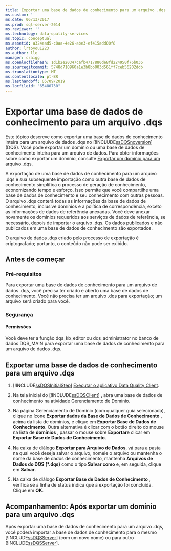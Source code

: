 ```yaml
---
title: Exportar uma base de dados de conhecimento para um arquivo .dqs | Microsoft Docs
ms.custom: ''
ms.date: 06/13/2017
ms.prod: sql-server-2014
ms.reviewer: ''
ms.technology: data-quality-services
ms.topic: conceptual
ms.assetid: a324ead5-c8aa-4e26-abe3-ef415add00f8
author: lrtoyou1223
ms.author: lle
manager: craigg
ms.openlocfilehash: 1d1b2e20347cafb4717880de8fd224950f76b036
ms.sourcegitcommit: 5748d710960a1e3b8bb003d561ff7ceb56202ddb
ms.translationtype: MT
ms.contentlocale: pt-BR
ms.lasthandoff: 05/09/2019
ms.locfileid: "65480730"
---
```

# <a name="export-a-knowledge-base-to-a-dqs-file"></a>Exportar uma base de dados de conhecimento para um arquivo .dqs
  Este tópico descreve como exportar uma base de dados de conhecimento inteira para um arquivo de dados .dqs no [!INCLUDE[ssDQSnoversion](../includes/ssdqsnoversion-md.md)] (DQS). Você pode exportar um domínio ou uma base de dados de conhecimento inteira para um arquivo de dados. Para obter informações sobre como exportar um domínio, consulte [Exportar um domínio para um arquivo .dqs](../../2014/data-quality-services/export-a-domain-to-a-dqs-file.md).  
  
 A exportação de uma base de dados de conhecimento para um arquivo .dqs e sua subsequente importação como outra base de dados de conhecimento simplifica o processo de geração de conhecimento, economizando tempo e esforço. Isso permite que você compartilhe uma base de dados de conhecimento e seu conhecimento com outras pessoas. O arquivo .dqs conterá todas as informações da base de dados de conhecimento, inclusive domínios e a política de correspondência, exceto as informações de dados de referência anexadas. Você deve anexar novamente os domínios requeridos aos serviços de dados de referência, se necessário, depois de importar o arquivo .dqs. Os dados publicados e não publicados em uma base de dados de conhecimento são exportados.  
  
 O arquivo de dados .dqs criado pelo processo de exportação é criptografado; portanto, o conteúdo não pode ser exibido.  
  
##  <a name="BeforeYouBegin"></a> Antes de começar  
  
###  <a name="Prerequisites"></a> Pré-requisitos  
 Para exportar uma base de dados de conhecimento para um arquivo de dados .dqs, você precisa ter criado e aberto uma base de dados de conhecimento. Você não precisa ter um arquivo .dqs para exportação; um arquivo será criado para você.  
  
###  <a name="Security"></a> Segurança  
  
####  <a name="Permissions"></a> Permissões  
 Você deve ter a função dqs_kb_editor ou dqs_administrator no banco de dados DQS_MAIN para exportar uma base de dados de conhecimento para um arquivo de dados .dqs.  
  
##  <a name="Export"></a> Exportar uma base de dados de conhecimento para um arquivo .dqs  
  
1.  [!INCLUDE[ssDQSInitialStep](../includes/ssdqsinitialstep-md.md)] [Executar o aplicativo Data Quality Client](../../2014/data-quality-services/run-the-data-quality-client-application.md).  
  
2.  Na tela inicial do [!INCLUDE[ssDQSClient](../includes/ssdqsclient-md.md)] , abra uma base de dados de conhecimento na atividade Gerenciamento de Domínio.  
  
3.  Na página Gerenciamento de Domínio (com qualquer guia selecionada), clique no ícone **Exportar dados da Base de Dados de Conhecimento** , acima da lista de domínios, e clique em **Exportar Base de Dados de Conhecimento**. Outra alternativa é clicar com o botão direito do mouse na lista de **domínios** , passar o mouse sobre **Exportar**e clicar em **Exportar Base de Dados de Conhecimento**.  
  
4.  Na caixa de diálogo **Exportar para Arquivo de Dados**, vá para a pasta na qual você deseja salvar o arquivo, nomeie o arquivo ou mantenha o nome da base de dados de conhecimento, mantenha **Arquivos de Dados do DQS (\*.dqs)** como o tipo **Salvar como** e, em seguida, clique em **Salvar**.  
  
5.  Na caixa de diálogo **Exportar Base de Dados de Conhecimento** , verifica se a linha de status indica que a exportação foi concluída. Clique em **OK**.  
  
##  <a name="FollowUp"></a> Acompanhamento: Após exportar um domínio para um arquivo .dqs  
 Após exportar uma base de dados de conhecimento para um arquivo .dqs, você poderá importar a base de dados de conhecimento para o mesmo [!INCLUDE[ssDQSServer](../includes/ssdqsserver-md.md)] (com um novo nome) ou para outro [!INCLUDE[ssDQSServer](../includes/ssdqsserver-md.md)].  
  
  
